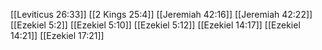 [[Leviticus 26:33]]
[[2 Kings 25:4]]
[[Jeremiah 42:16]]
[[Jeremiah 42:22]]
[[Ezekiel 5:2]]
[[Ezekiel 5:10]]
[[Ezekiel 5:12]]
[[Ezekiel 14:17]]
[[Ezekiel 14:21]]
[[Ezekiel 17:21]]
